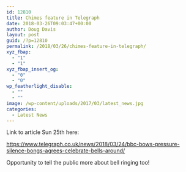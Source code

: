 ```yaml
---
id: 12810
title: Chimes feature in Telegraph
date: 2018-03-26T09:03:47+00:00
author: Doug Davis
layout: post
guid: /?p=12810
permalink: /2018/03/26/chimes-feature-in-telegraph/
xyz_fbap:
  - "1"
  - "1"
xyz_fbap_insert_og:
  - "0"
  - "0"
wp_featherlight_disable:
  - ""
  - ""
image: /wp-content/uploads/2017/03/latest_news.jpg
categories:
  - Latest News
---
```

Link to article Sun 25th here:

<a href="https://www.telegraph.co.uk/news/2018/03/24/bbc-bows-pressure-silence-bongs-agrees-celebrate-bells-around/" target="_blank" rel="noopener">https://www.telegraph.co.uk/news/2018/03/24/bbc-bows-pressure-silence-bongs-agrees-celebrate-bells-around/</a>

Opportunity to tell the public more about bell ringing too!
